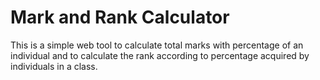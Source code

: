 # Mark and Rank Calculator
This is a simple web tool to calculate total marks with percentage of an individual and to calculate the rank according to percentage acquired by individuals in a class. 

